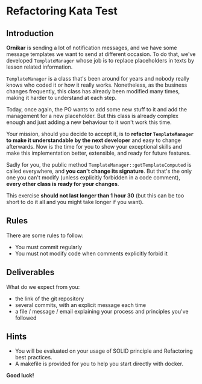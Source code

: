 # Refactoring Kata Test

## Introduction

**Ornikar** is sending a lot of notification messages, and we have some message templates we want to send at different
occasion. To do that, we've developed `TemplateManager` whose job is to replace placeholders in texts by lesson related
information.

`TemplateManager` is a class that's been around for years and nobody really knows who coded it or how it really works.
Nonetheless, as the business changes frequently, this class has already been modified many times, making it harder to
understand at each step.

Today, once again, the PO wants to add some new stuff to it and add the management for a new placeholder. But this class
is already complex enough and just adding a new behaviour to it won't work this time.

Your mission, should you decide to accept it, is to **refactor `TemplateManager` to make it understandable by the next
developer** and easy to change afterwards. Now is the time for you to show your exceptional skills and make this
implementation better, extensible, and ready for future features.

Sadly for you, the public method `TemplateManager::getTemplateComputed` is called everywhere, and **you can't change its
signature**. But that's the only one you can't modify (unless explicitly forbidden in a code comment), **every other
class is ready for your changes**.

This exercise **should not last longer than 1 hour 30** (but this can be too short to do it all and you might take
longer if you want).

## Rules

There are some rules to follow:

- You must commit regularly
- You must not modify code when comments explicitly forbid it

## Deliverables

What do we expect from you:

- the link of the git repository
- several commits, with an explicit message each time
- a file / message / email explaining your process and principles you've followed

## Hints

- You will be evaluated on your usage of SOLID principle and Refactoring best practices.
- A makefile is provided for you to help you start directly with docker.

**Good luck!**
